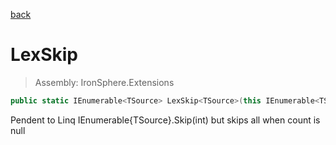 ﻿

[back](/IronSphere.Extensions/types/LinqExtensions)

# LexSkip

> Assembly: IronSphere.Extensions

```csharp
public static IEnumerable<TSource> LexSkip<TSource>(this IEnumerable<TSource> source, Nullable<Int32> count);
```

Pendent to Linq IEnumerable{TSource}.Skip(int) but skips all when count is null

 